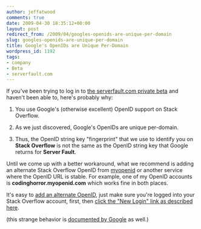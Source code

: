 ```yaml
---
author: jeffatwood
comments: true
date: 2009-04-30 18:35:12+00:00
layout: post
redirect_from: /2009/04/googles-openids-are-unique-per-domain
slug: googles-openids-are-unique-per-domain
title: Google's OpenIDs are Unique Per-Domain
wordpress_id: 1192
tags:
- company
- Beta
- serverfault.com
---
```



If you've been trying to log in to [the serverfault.com private beta](http://blog.stackoverflow.com/2009/04/server-fault-private-beta-begins/) and haven't been able to, here's probably why:







  1. You use Google's (otherwise excellent) OpenID support on Stack Overflow.

  2. As we just discovered, Google's OpenIDs are unique per-domain.

  3. Thus, the OpenID string key "fingerprint" that we use to identify you on **Stack Overflow** is not the same as the OpenID string key that Google returns for **Server Fault**.




Until we come up with a better workaround, what we recommend is adding an alternate Stack Overflow OpenID from [myopenid](http://www.myopenid.com/) or another service where the OpenID URL is stable. For example, one of my OpenID accounts is **codinghorror.myopenid.com** which works fine in both places.



It's easy to [add an alternate OpenID](http://blog.stackoverflow.com/2009/01/we-now-support-multiple-openids/), just make sure you're logged into your Stack Overflow account, first, then [click the "New Login" link as described here](http://blog.stackoverflow.com/2009/01/we-now-support-multiple-openids/).



(this strange behavior is [documented by Google](http://groups.google.com/group/google-federated-login-api/web/the-most-important-technical-issue-in-using-the-google-accounts-api?pli=1) as well.)

